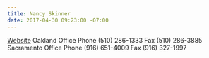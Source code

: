 ```yaml
---
title: Nancy Skinner
date: 2017-04-30 09:23:00 -07:00
---
```


[Website](http://sd09.senate.ca.gov/contact)
Oakland Office
Phone (510) 286-1333
Fax (510) 286-3885
Sacramento Office
Phone (916) 651-4009
Fax (916) 327-1997